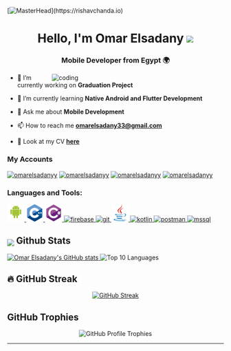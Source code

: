 [![MasterHead]([https://swapdigit.com/mobileapp-development-in-india](https://swapdigit.com/assets/images/service-single/8.png))](https://rishavchanda.io)
<h1 align="center">Hello, I'm Omar Elsadany <img src="https://media.giphy.com/media/hvRJCLFzcasrR4ia7z/giphy.gif" width="30"></h1>
<h3 align="center">Mobile Developer from Egypt 🌍</h3>

<img align="right" alt="coding" width="400" src="https://media.giphy.com/media/v1.Y2lkPTc5MGI3NjExbGM2Zm8ybjI3eGFucHlvYjFsaGJsdWQweXAzN3NyazEyOWM0c2c2biZlcD12MV9pbnRlcm5hbF9naWZfYnlfaWQmY3Q9cw/H7f5ZGjvKXBaLbBigO/giphy.gif">

- 🔭 I’m currently working on **Graduation Project**

- 🌱 I’m currently learning **Native Android and Flutter Development**

- 💬 Ask me about **Mobile Development**

- 📫 How to reach me **omarelsadany33@gmail.com**

- 📄 Look at my CV [**here**](https://drive.google.com/file/d/1cGk8q5O6qaiG0P7kvj3_YJCYssVRmQtP/view?usp=sharing)

<h3 align="left">My Accounts</h3>
<p align="left">
<a href="https://twitter.com/omarelsadany856" target="blank"><img align="center" src="https://raw.githubusercontent.com/rahuldkjain/github-profile-readme-generator/master/src/images/icons/Social/twitter.svg" alt="omarelsadanyy" height="30" width="40" /></a>
<a href="https://www.linkedin.com/in/omar-elsaadany-055661179/" target="blank"><img align="center" src="https://raw.githubusercontent.com/rahuldkjain/github-profile-readme-generator/master/src/images/icons/Social/linked-in-alt.svg" alt="omarelsadanyy" height="30" width="40" /></a>
<a href="https://web.facebook.com/omar.elsadany.10/" target="blank"><img align="center" src="https://raw.githubusercontent.com/rahuldkjain/github-profile-readme-generator/master/src/images/icons/Social/facebook.svg" alt="omarelsadanyy" height="30" width="40" /></a>
<a href="https://www.instagram.com/o_elsadany/" target="blank"><img align="center" src="https://raw.githubusercontent.com/rahuldkjain/github-profile-readme-generator/master/src/images/icons/Social/instagram.svg" alt="omarelsadanyy" height="30" width="40" /></a>
</p>

<h3 align="left">Languages and Tools:</h3>
<p align="left"> <a href="https://developer.android.com" target="_blank" rel="noreferrer"> <img src="https://raw.githubusercontent.com/devicons/devicon/master/icons/android/android-original-wordmark.svg" alt="android" width="40" height="40"/> </a> <a href="https://www.w3schools.com/cpp/" target="_blank" rel="noreferrer"> <img src="https://raw.githubusercontent.com/devicons/devicon/master/icons/cplusplus/cplusplus-original.svg" alt="cplusplus" width="40" height="40"/> </a>
  <a href="https://www.w3schools.com/cs/" target="_blank" rel="noreferrer"> <img src="https://raw.githubusercontent.com/devicons/devicon/master/icons/csharp/csharp-original.svg" alt="csharp" width="40" height="40"/> </a><a href="https://firebase.google.com/" target="_blank" rel="noreferrer"> <img src="https://www.vectorlogo.zone/logos/firebase/firebase-icon.svg" alt="firebase" width="40" height="40"/> </a> <a href="https://git-scm.com/" target="_blank" rel="noreferrer"> <img src="https://www.vectorlogo.zone/logos/git-scm/git-scm-icon.svg" alt="git" width="40" height="40"/> </a>   <a href="https://www.java.com" target="_blank" rel="noreferrer"> <img src="https://raw.githubusercontent.com/devicons/devicon/master/icons/java/java-original.svg" alt="java" width="40" height="40"/> </a> <a href="https://kotlinlang.org" target="_blank" rel="noreferrer"> <img src="https://www.vectorlogo.zone/logos/kotlinlang/kotlinlang-icon.svg" alt="kotlin" width="40" height="40"/> </a>   <a href="https://postman.com" target="_blank" rel="noreferrer"> <img src="https://www.vectorlogo.zone/logos/getpostman/getpostman-icon.svg" alt="postman" width="40" height="40"/> </a> 
  <a href="https://www.microsoft.com/en-us/sql-server" target="_blank" rel="noreferrer"> <img src="https://www.svgrepo.com/show/303229/microsoft-sql-server-logo.svg" alt="mssql" width="40" height="40"/> </a> </p>

## <img src="https://media1.giphy.com/media/v1.Y2lkPTc5MGI3NjExYzFhYzJkMmQ2MWQ3ZGY3MDhjZTE3MDI2Mzk3NzE1OWQyZTRlMmYwMCZjdD1z/iY8CRBdQXODJSCERIr/giphy.gif" width=5% valign="bottom"> Github Stats

<p align="left">
  <a href="https://github.com/anuraghazra/github-readme-stats">
    <img alt="Omar Elsadany's GitHub stats" src="https://github-readme-stats.vercel.app/api?username=omarelsadanyy&show_icons=true&count_private=true&locale=en&theme=transparent&layout=compact" height="230px"/>
  </a>
  <img src="https://github-readme-stats.vercel.app/api/top-langs?username=omarelsadanyy&langs_count=10&show_icons=true&locale=en&theme=transparent&layout=compact" alt="Top 10 Languages" height="230px"/>
</p>

## 🔥 GitHub Streak
<p align="center">
    <a href="https://github.com/omarelsadanyy">
        <img src="https://github-readme-streak-stats.herokuapp.com/?user=omarelsadanyy&theme=transparent&hide_border=false" alt="GitHub Streak" />
    </a>
</p>

## GitHub Trophies
<p align="center">
    <img src="https://github-profile-trophy.vercel.app/?username=omarelsadanyy&theme=onedark&no-frame=true&no-bg=true&margin-w=4" alt="GitHub Profile Trophies" />
</p>

---
